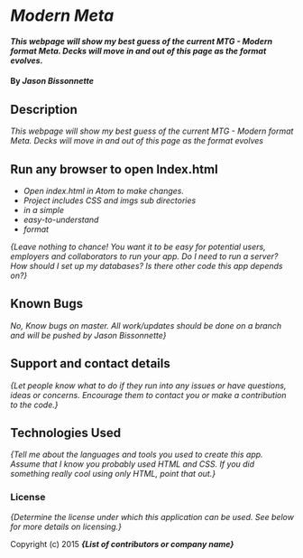 # _Modern Meta_

#### _This webpage will show my best guess of the current MTG - Modern format Meta.  Decks will move in and out of this page as the format evolves._

#### By _**Jason Bissonnette**_

## Description

_This webpage will show my best guess of the current MTG - Modern format Meta. Decks will move in and out of this page as the format evolves_

## Run any browser to open Index.html

* _Open index.html in Atom to make changes._
* _Project includes CSS and imgs sub directories_
* _in a simple_
* _easy-to-understand_
* _format_

_{Leave nothing to chance! You want it to be easy for potential users, employers and collaborators to run your app. Do I need to run a server? How should I set up my databases? Is there other code this app depends on?}_

## Known Bugs

_No, Know bugs on master. All work/updates should be done on a branch and will be pushed by Jason Bissonnette}_

## Support and contact details

_{Let people know what to do if they run into any issues or have questions, ideas or concerns.  Encourage them to contact you or make a contribution to the code.}_

## Technologies Used

_{Tell me about the languages and tools you used to create this app. Assume that I know you probably used HTML and CSS. If you did something really cool using only HTML, point that out.}_

### License

*{Determine the license under which this application can be used.  See below for more details on licensing.}*

Copyright (c) 2015 **_{List of contributors or company name}_**

